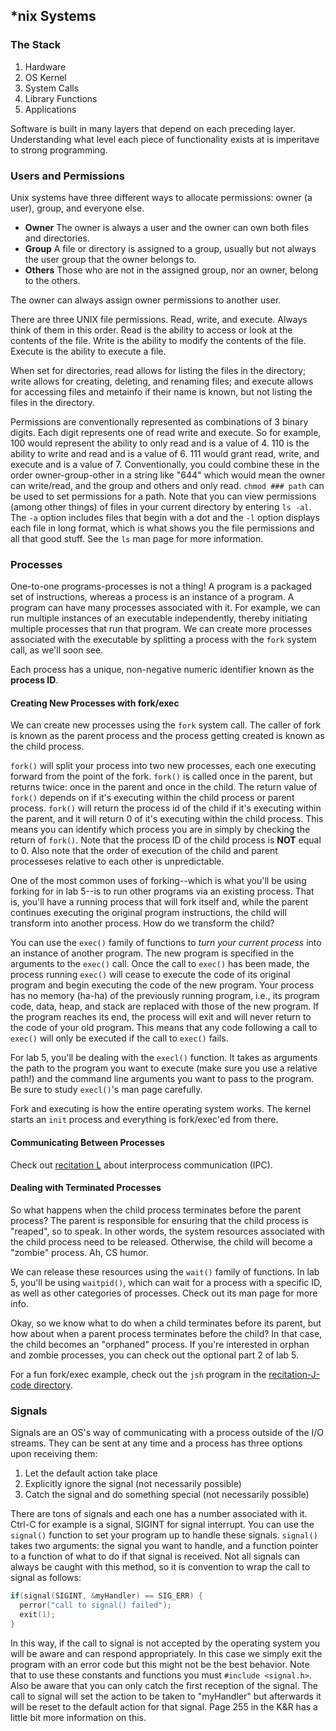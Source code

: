 ## *nix Systems ##

### The Stack ###

  1. Hardware
  2. OS Kernel
  3. System Calls
  4. Library Functions
  5. Applications

Software is built in many layers that depend on each preceding layer.
Understanding what level each piece of functionality exists at is imperitave to
strong programming.

### Users and Permissions ###

Unix systems have three different ways to allocate permissions: owner (a user),
group, and everyone else.

  - **Owner** The owner is always a user and the owner can own both files and
    directories.
  - **Group** A file or directory is assigned to a group, usually but not always
    the user group that the owner belongs to.
  - **Others** Those who are not in the assigned group, nor an owner, belong to
    the others.

The owner can always assign owner permissions to another user.

There are three UNIX file permissions. Read, write, and execute. Always think of
them in this order. Read is the ability to access or look at the contents of
the file. Write is the ability to modify the contents of the file. Execute is 
the ability to execute a file.

When set for directories, read allows for listing the files in the directory;
write allows for creating, deleting, and renaming files; and execute allows for
accessing files and metainfo if their name is known, but not listing the files
in the directory.

Permissions are conventionally represented as combinations of 3 binary digits.
Each digit represents one of read write and execute. So for example, 100
would represent the ability to only read and is a value of 4. 110 is the
ability to write and read and is a value of 6. 111 would grant read, write,
and execute and is a value of 7. Conventionally, you could combine these in the
order owner-group-other in a string like "644" which would mean the owner can
write/read, and the group and others and only read. `chmod ### path` can
be used to set permissions for a path. Note that you can view permissions 
(among other things) of files in your current directory by entering `ls -al`.
The `-a` option includes files that begin with a dot and the `-l` option displays 
each file in long format, which is what shows you the file permissions
and all that good stuff. See the `ls` man page for more information. 

### Processes ###

One-to-one programs-processes is not a thing! A program is a packaged set of
instructions, whereas a process is an instance of a program. A program can have
many processes associated with it. For example, we can run multiple instances of
an executable independently, thereby initiating multiple processes that run that 
program. We can create more processes associated with the executable by splitting
a process with the `fork` system call, as we'll soon see.

Each process has a unique, non-negative numeric identifier known as the **process ID**.

#### Creating New Processes with fork/exec ####

We can create new processes using the `fork` system call. The caller of fork is known as 
the parent process and the process getting created is known as the child process.

`fork()` will split your process into two new processes, each one executing
forward from the point of the fork. `fork()` is called once in the parent, but returns 
twice: once in the parent and once in the child. The return value of `fork()` 
depends on if it's executing within the child process or parent process. `fork()` 
will return the process id of the child if it's executing within the parent, and 
it will return 0 of it's executing within the child process. This means you can 
identify which process you are in simply by checking the return of `fork()`. Note
that the process ID of the child process is **NOT** equal to 0. Also note that
the order of execution of the child and parent processeses relative to each other
is unpredictable.

One of the most common uses of forking--which is what you'll be using forking for
in lab 5--is to run other programs via an existing process. That is, you'll have
a running process that will fork itself and, while the parent continues executing
the original program instructions, the child will transform into another process.
How do we transform the child?

You can use the `exec()` family of functions to *turn your current process* into
an instance of another program. The new program is specified in the arguments to
the `exec()` call. Once the call to `exec()` has been made, the process running
`exec()` will cease to execute the code of its original program and begin executing
the code of the new program. Your process has no memory (ha-ha) of the previously 
running program, i.e., its program code, data, heap, and stack are replaced with 
those of the new program. If the program reaches its end, the process will exit 
and will never return to the code of your old program. This means that any code 
following a call to `exec()` will only be executed if the call to `exec()` fails. 

For lab 5, you'll be dealing with the `execl()` function. It takes as arguments
the path to the program you want to execute (make sure you use a relative path!)
and the command line arguments you want to pass to the program. Be sure to study 
`execl()`'s man page carefully.

Fork and executing is how the entire operating system works. The kernel starts
an `init` process and everything is fork/exec'ed from there.

#### Communicating Between Processes ###
Check out [recitation L](https://github.com/cs3157/recitations/blob/master/L-IPC-TCP-IP/ipc-tcpip.md) about interprocess communication (IPC).

#### Dealing with Terminated Processes ####

So what happens when the child process terminates before the parent process?
The parent is responsible for ensuring that the child process is "reaped", so
to speak. In other words, the system resources associated with the child 
process need to be released. Otherwise, the child will become a "zombie" process.
Ah, CS humor. 

We can release these resources using the `wait()` family of functions. In lab 5,
you'll be using `waitpid()`, which can wait for a process with a specific ID,
as well as other categories of processes. Check out its man page for more info.

Okay, so we know what to do when a child terminates before its parent, but how
about when a parent process terminates before the child? In that case, the child 
becomes an "orphaned" process. If you're interested in orphan and zombie processes, 
you can check out the optional part 2 of lab 5. 

For a fun fork/exec example, check out the `jsh` program in the 
[recitation-J-code directory](https://github.com/cs3157/recitations/tree/master/J-Fork-Exec/code).

### Signals ###

Signals are an OS's way of communicating with a process outside of the I/O
streams. They can be sent at any time and a process has three options upon
receiving them:

  1. Let the default action take place
  2. Explicitly ignore the signal (not necessarily possible)
  3. Catch the signal and do something special (not necessarily possible)

There are tons of signals and each one has a number associated with it. Ctrl-C
for example is a signal, SIGINT for signal interrupt. You can use the `signal()`
function to set your program up to handle these signals. `signal()` takes two
arguments: the signal you want to handle, and a function pointer to a function
of what to do if that signal is received. Not all signals can always be caught
with this method, so it is convention to wrap the call to signal as follows:

```c
if(signal(SIGINT, &myHandler) == SIG_ERR) {
  perror("call to signal() failed");
  exit(1);
}
```

In this way, if the call to signal is not accepted by the operating system you
will be aware and can respond appropriately. In this case we simply exit the
program with an error code but this might not be the best behavior. Note that to
use these constants and functions you must `#include <signal.h>`. Also be aware
that you can only catch the first reception of the signal. The call to signal
will set the action to be taken to "myHandler" but afterwards it will be reset
to the default action for that signal. Page 255 in the K&R has a little bit more
information on this.
